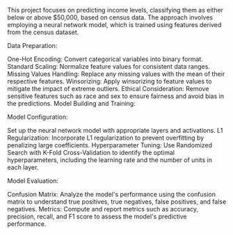 This project focuses on predicting income levels, classifying them as either below or above $50,000, based on census data. The approach involves employing a neural network model, which is trained using features derived from the census dataset. 

Data Preparation:

One-Hot Encoding: 
Convert categorical variables into binary format.
Standard Scaling: 
Normalize feature values for consistent data ranges.
Missing Values Handling: 
Replace any missing values with the mean of their respective features.
Winsorizing: 
Apply winsorizing to feature values to mitigate the impact of extreme outliers.
Ethical Consideration: 
Remove sensitive features such as race and sex to ensure fairness and avoid bias in the predictions.
Model Building and Training:

Model Configuration: 

Set up the neural network model with appropriate layers and activations.
L1 Regularization: 
Incorporate L1 regularization to prevent overfitting by penalizing large coefficients.
Hyperparameter Tuning: 
Use Randomized Search with K-Fold Cross-Validation to identify the optimal hyperparameters, including the learning rate and the number of units in each layer.

Model Evaluation:

Confusion Matrix: 
Analyze the model's performance using the confusion matrix to understand true positives, true negatives, false positives, and false negatives.
Metrics: 
Compute and report metrics such as accuracy, precision, recall, and F1 score to assess the model's predictive performance.
